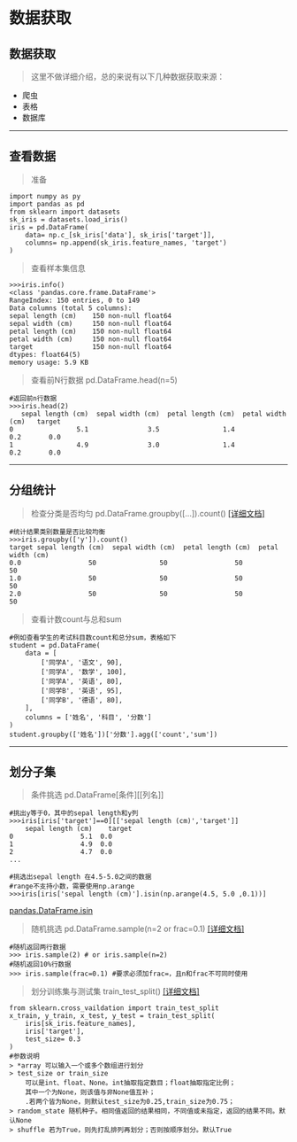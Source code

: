 # 数据获取

## 数据获取
> 这里不做详细介绍，总的来说有以下几种数据获取来源：
* 爬虫
* 表格
* 数据库
----------

## 查看数据
> 准备
```
import numpy as py
import pandas as pd
from sklearn import datasets
sk_iris = datasets.load_iris()
iris = pd.DataFrame(
    data= np.c_[sk_iris['data'], sk_iris['target']],
    columns= np.append(sk_iris.feature_names, 'target')
)
```
> 查看样本集信息
```
>>>iris.info()
<class 'pandas.core.frame.DataFrame'>
RangeIndex: 150 entries, 0 to 149
Data columns (total 5 columns):
sepal length (cm)    150 non-null float64
sepal width (cm)     150 non-null float64
petal length (cm)    150 non-null float64
petal width (cm)     150 non-null float64
target               150 non-null float64
dtypes: float64(5)
memory usage: 5.9 KB
```
> 查看前N行数据 pd.DataFrame.head(n=5)
```
#返回前n行数据
>>>iris.head(2)
   sepal length (cm)  sepal width (cm)  petal length (cm)  petal width (cm)   target
0                5.1               3.5                1.4               0.2       0.0
1                4.9               3.0                1.4               0.2       0.0
```
----------

## 分组统计
> 检查分类是否均匀 pd.DataFrame.groupby([...]).count() [[详细文档]](http://pandas.pydata.org/pandas-docs/version/0.17.0/generated/pandas.DataFrame.groupby.html)
```
#统计结果类别数量是否比较均衡
>>>iris.groupby(['y']).count()
target sepal length (cm)  sepal width (cm)  petal length (cm)  petal width (cm)
0.0                 50                50                 50                50
1.0                 50                50                 50                50
2.0                 50                50                 50                50
```
> 查看计数count与总和sum
```
#例如查看学生的考试科目数count和总分sum，表格如下
student = pd.DataFrame(
    data = [
        ['同学A', '语文', 90],
        ['同学A', '数学', 100],
        ['同学A', '英语', 80],
        ['同学B', '英语', 95],
        ['同学B', '德语', 80],
    ],
    columns = ['姓名', '科目', '分数']
)
student.groupby(['姓名'])['分数'].agg(['count','sum'])
```
----------------------

## 划分子集
> 条件挑选 pd.DataFrame[条件][[列名]]
```
#挑出y等于0，其中的sepal length和y列
>>>iris[iris['target']==0][['sepal length (cm)','target']]
    sepal length (cm)    target
0                 5.1  0.0
1                 4.9  0.0
2                 4.7  0.0
...

#挑选出sepal length 在4.5-5.0之间的数据
#range不支持小数，需要使用np.arange
>>>iris[iris['sepal length (cm)'].isin(np.arange(4.5, 5.0 ,0.1))]
```
[pandas.DataFrame.isin](http://pandas.pydata.org/pandas-docs/stable/generated/pandas.DataFrame.isin.html)<br>

> 随机挑选 pd.DataFrame.sample(n=2 or frac=0.1) [[详细文档]](http://pandas.pydata.org/pandas-docs/version/0.17.0/generated/pandas.DataFrame.sample.html)
```
#随机返回两行数据
>>> iris.sample(2) # or iris.sample(n=2)
#随机返回10%行数据
>>> iris.sample(frac=0.1) #要求必须加frac=，且n和frac不可同时使用
```

> 划分训练集与测试集 train_test_split() [[详细文档]](http://scikit-learn.org/stable/modules/generated/sklearn.model_selection.train_test_split.html#sklearn.model_selection.train_test_split)
```
from sklearn.cross_vaildation import train_test_split
x_train, y_train, x_test, y_test = train_test_split(
    iris[sk_iris.feature_names], 
    iris['target'],
    test_size= 0.3
)
#参数说明
> *array 可以输入一个或多个数组进行划分
> test_size or train_size 
    可以是int、float、None。int抽取指定数目；float抽取指定比例；
    其中一个为None，则该值与非None值互补；
    .若两个皆为None，则默认test_size为0.25,train_size为0.75；
> random_state 随机种子。相同值返回的结果相同，不同值或未指定，返回的结果不同。默认None
> shuffle 若为True，则先打乱排列再划分；否则按顺序划分。默认True
```